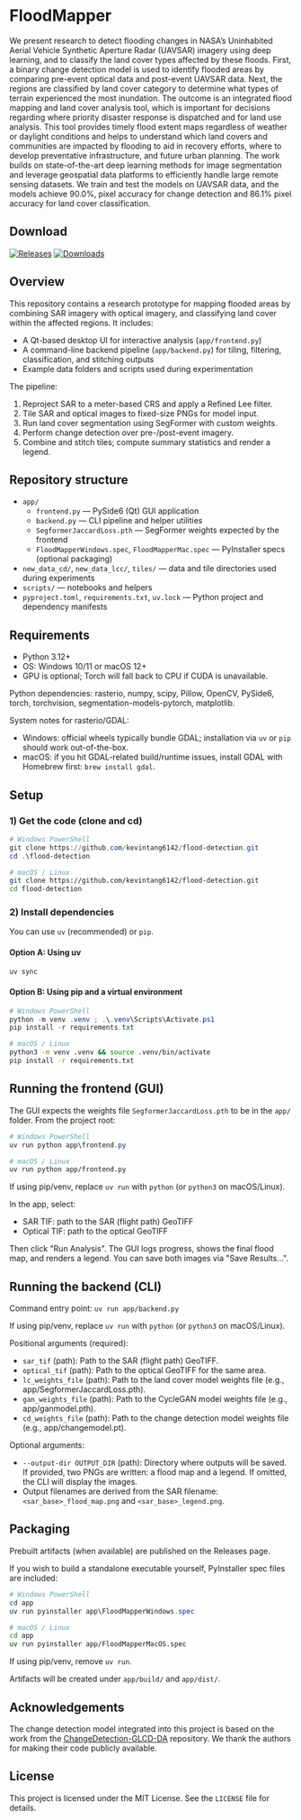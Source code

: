 # FloodMapper

We present research to detect flooding changes in NASA’s Uninhabited Aerial Vehicle Synthetic Aperture Radar (UAVSAR) imagery using deep learning, and to classify the land cover types affected by these floods. First, a binary change detection model is used to identify flooded areas by comparing pre-event optical data and post-event UAVSAR data. Next, the regions are classified by land cover category to determine what types of terrain experienced the most inundation. The outcome is an integrated flood mapping and land cover analysis tool, which is important for decisions regarding where priority disaster response is dispatched and for land use analysis. This tool provides timely flood extent maps regardless of weather or daylight conditions and helps to understand which land covers and communities are impacted by flooding to aid in recovery efforts, where to develop preventative infrastructure, and future urban planning. The work builds on state-of-the-art deep learning methods for image segmentation and leverage geospatial data platforms to efficiently handle large remote sensing datasets. We train and test the models on UAVSAR data, and the models achieve 90.0\%, pixel accuracy for change detection and 86.1\% pixel accuracy for land cover classification. 

## Download

[![Releases](https://img.shields.io/github/v/release/kevintang6142/flood-detection?include_prereleases&sort=semver)](https://github.com/kevintang6142/flood-detection/releases)
[![Downloads](https://img.shields.io/github/downloads/kevintang6142/flood-detection/total?label=downloads)](https://github.com/kevintang6142/flood-detection/releases)

## Overview

This repository contains a research prototype for mapping flooded areas by combining SAR imagery with optical imagery, and classifying land cover within the affected regions. It includes:

- A Qt-based desktop UI for interactive analysis (`app/frontend.py`)
- A command-line backend pipeline (`app/backend.py`) for tiling, filtering, classification, and stitching outputs
- Example data folders and scripts used during experimentation

The pipeline:
1) Reproject SAR to a meter-based CRS and apply a Refined Lee filter.
2) Tile SAR and optical images to fixed-size PNGs for model input.
3) Run land cover segmentation using SegFormer with custom weights.
4) Perform change detection over pre-/post-event imagery.
5) Combine and stitch tiles; compute summary statistics and render a legend.

## Repository structure

- `app/`
	- `frontend.py` — PySide6 (Qt) GUI application
	- `backend.py` — CLI pipeline and helper utilities
	- `SegformerJaccardLoss.pth` — SegFormer weights expected by the frontend
	- `FloodMapperWindows.spec`, `FloodMapperMac.spec` — PyInstaller specs (optional packaging)
- `new_data_cd/`, `new_data_lcc/`, `tiles/` — data and tile directories used during experiments
- `scripts/` — notebooks and helpers
- `pyproject.toml`, `requirements.txt`, `uv.lock` — Python project and dependency manifests

## Requirements

- Python 3.12+
- OS: Windows 10/11 or macOS 12+
- GPU is optional; Torch will fall back to CPU if CUDA is unavailable.

Python dependencies: rasterio, numpy, scipy, Pillow, OpenCV, PySide6, torch, torchvision, segmentation-models-pytorch, matplotlib.

System notes for rasterio/GDAL:
- Windows: official wheels typically bundle GDAL; installation via `uv` or `pip` should work out-of-the-box.
- macOS: if you hit GDAL-related build/runtime issues, install GDAL with Homebrew first: `brew install gdal`.

## Setup

### 1) Get the code (clone and cd)

```powershell
# Windows PowerShell
git clone https://github.com/kevintang6142/flood-detection.git
cd .\flood-detection
```

```bash
# macOS / Linux
git clone https://github.com/kevintang6142/flood-detection.git
cd flood-detection
```

### 2) Install dependencies

You can use `uv` (recommended) or `pip`.

#### Option A: Using uv

```powershell
uv sync
```

#### Option B: Using pip and a virtual environment

```powershell
# Windows PowerShell
python -m venv .venv ; .\.venv\Scripts\Activate.ps1
pip install -r requirements.txt
```

```bash
# macOS / Linux
python3 -m venv .venv && source .venv/bin/activate
pip install -r requirements.txt
```

## Running the frontend (GUI)

The GUI expects the weights file `SegformerJaccardLoss.pth` to be in the `app/` folder. From the project root:

```powershell
# Windows PowerShell
uv run python app\frontend.py
```

```bash
# macOS / Linux
uv run python app/frontend.py
```

If using pip/venv, replace `uv run` with `python` (or `python3` on macOS/Linux).

In the app, select:
- SAR TIF: path to the SAR (flight path) GeoTIFF
- Optical TIF: path to the optical GeoTIFF

Then click "Run Analysis". The GUI logs progress, shows the final flood map, and renders a legend. You can save both images via "Save Results…".

## Running the backend (CLI)

Command entry point: `uv run app/backend.py`

If using pip/venv, replace `uv run` with `python` (or `python3` on macOS/Linux).

Positional arguments (required):
- `sar_tif` (path): Path to the SAR (flight path) GeoTIFF.
- `optical_tif` (path): Path to the optical GeoTIFF for the same area.
- `lc_weights_file` (path): Path to the land cover model weights file (e.g., app/SegformerJaccardLoss.pth).
- `gan_weights_file` (path): Path to the CycleGAN model weights file (e.g., app/ganmodel.pth).
- `cd_weights_file` (path): Path to the change detection model weights file (e.g., app/changemodel.pt).

Optional arguments:
- `--output-dir OUTPUT_DIR` (path): Directory where outputs will be saved. If provided, two PNGs are written: a flood map and a legend. If omitted, the CLI will display the images.
- Output filenames are derived from the SAR filename: `<sar_base>_flood_map.png` and `<sar_base>_legend.png`.


## Packaging

Prebuilt artifacts (when available) are published on the Releases page.

If you wish to build a standalone executable yourself, PyInstaller spec files are included:

```powershell
# Windows PowerShell
cd app
uv run pyinstaller app\FloodMapperWindows.spec
```

```bash
# macOS / Linux
cd app
uv run pyinstaller app/FloodMapperMacOS.spec
```

If using pip/venv, remove `uv run`.

Artifacts will be created under `app/build/` and `app/dist/`.

## Acknowledgements

The change detection model integrated into this project is based on the work from the [ChangeDetection-GLCD-DA](https://github.com/WHU-SGG-RS-Pro-Group/ChangeDetection-GLCD-DA) repository. We thank the authors for making their code publicly available.

## License

This project is licensed under the MIT License. See the `LICENSE` file for details.
